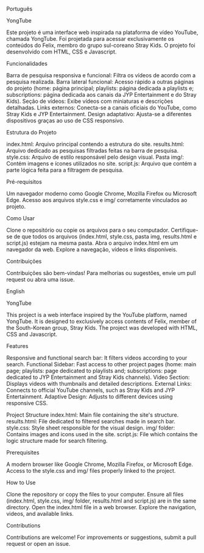 Português

YongTube

Este projeto é uma interface web inspirada na plataforma de vídeo YouTube, chamada YongTube. Foi projetada para acessar exclusivamente os conteúdos do Felix, membro do grupo sul-coreano Stray Kids. O projeto foi desenvolvido com HTML, CSS e Javascript.

Funcionalidades

Barra de pesquisa responsiva e funcional: Filtra os vídeos de acordo com a pesquisa realizada.
Barra lateral funcional: Acesso rápido a outras páginas do projeto (home: página principal; playlists: página dedicada a playlists e; subscriptions: página dedicada aos canais da JYP Entertainment e do Stray Kids).
Seção de vídeos: Exibe vídeos com miniaturas e descrições detalhadas.
Links externos: Conecta-se a canais oficiais do YouTube, como Stray Kids e JYP Entertainment.
Design adaptativo: Ajusta-se a diferentes dispositivos graças ao uso de CSS responsivo.

Estrutura do Projeto

index.html: Arquivo principal contendo a estrutura do site.
results.html: Arquivo dedicado as pesquisas filtradas feitas na barra de pesquisa.
style.css: Arquivo de estilo responsável pelo design visual.
Pasta img/: Contém imagens e ícones utilizados no site.
script.js: Arquivo que contém a parte lógica feita para a filtragem de pesquisa.

Pré-requisitos

Um navegador moderno como Google Chrome, Mozilla Firefox ou Microsoft Edge.
Acesso aos arquivos style.css e img/ corretamente vinculados ao projeto.

Como Usar

Clone o repositório ou copie os arquivos para o seu computador.
Certifique-se de que todos os arquivos (index.html, style.css, pasta img, results.html e script.js) estejam na mesma pasta.
Abra o arquivo index.html em um navegador da web.
Explore a navegação, vídeos e links disponíveis.

Contribuições

Contribuições são bem-vindas! Para melhorias ou sugestões, envie um pull request ou abra uma issue.

English

YongTube

This project is a web interface inspired by the YouTube platform, named YongTube. It is designed to exclusively access contents of Felix, member of the South-Korean group, Stray Kids. The project was developed with HTML, CSS and Javascript.

Features

Responsive and functional search bar: It filters videos according to your search. 
Functional Sidebar: Fast access to other project pages (home: main page; playlists: page dedicated to playlists and; subscriptions: page dedicated to JYP Entertainment and Stray Kids channels).
Video Section: Displays videos with thumbnails and detailed descriptions.
External Links: Connects to official YouTube channels, such as Stray Kids and JYP Entertainment.
Adaptive Design: Adjusts to different devices using responsive CSS.

Project Structure
index.html: Main file containing the site's structure.
results.html: File dedicated to filtered searches made in search bar.
style.css: Style sheet responsible for the visual design.
img/ folder: Contains images and icons used in the site.
script.js: File which contains the logic structure made for search filtering.

Prerequisites

A modern browser like Google Chrome, Mozilla Firefox, or Microsoft Edge.
Access to the style.css and img/ files properly linked to the project.

How to Use

Clone the repository or copy the files to your computer.
Ensure all files (index.html, style.css, img/ folder, results.html and script.js) are in the same directory.
Open the index.html file in a web browser.
Explore the navigation, videos, and available links.

Contributions

Contributions are welcome! For improvements or suggestions, submit a pull request or open an issue.
